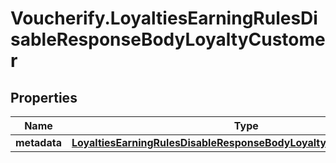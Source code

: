 # Voucherify.LoyaltiesEarningRulesDisableResponseBodyLoyaltyCustomer

## Properties

Name | Type | Description | Notes
------------ | ------------- | ------------- | -------------
**metadata** | [**LoyaltiesEarningRulesDisableResponseBodyLoyaltyCustomerMetadata**](LoyaltiesEarningRulesDisableResponseBodyLoyaltyCustomerMetadata.md) |  | [optional] 


